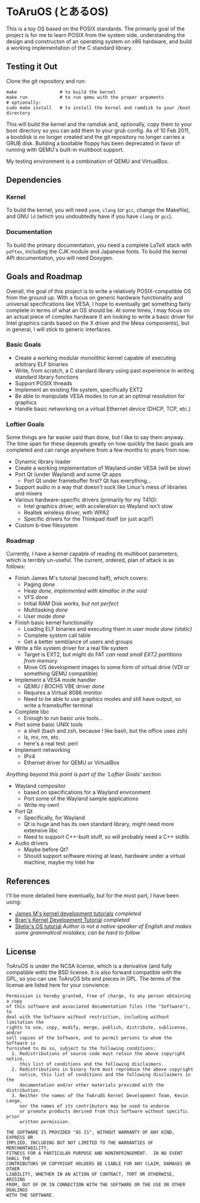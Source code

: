 # ToAruOS (とあるOS) #
This is a toy OS based on the POSIX standards. The primarily goal of the project is for me to learn POSIX from the system side, understanding the design and constructon of an operating system on x86 hardware, and build a working implementation of the C standard library.

## Testing it Out ##
Clone the git repository and run:

    make                # to build the kernel
    make run            # to run qemu with the proper arguments
    # optionally:
    sudo make install   # to install the kernel and ramdisk to your /boot directory

This will build the kernel and the ramdisk and, optionally, copy them to your boot directory so you can add them to your grub config. As of 10 Feb 2011, a bootdisk is no longer created and the git repository no longer carries a GRUB disk. Building a bootable floppy has been deprecated in favor of running with QEMU's built-in multiboot support.

My testing environment is a combination of QEMU and VirtualBox.

## Dependencies ##

### Kernel ###
To build the kernel, you will need `yasm`, `clang` (or `gcc`, change the Makefile), and GNU `ld` (which you undoubtedly have if you have `clang` or `gcc`).

### Documentation ###
To build the primary documentation, you need a complete LaTeX stack with `pdftex`, including the CJK module and Japanese fonts. To build the kernel API documentation, you will need Doxygen.

## Goals and Roadmap ##
Overall, the goal of this project is to write a relatively POSIX-compatible OS from the ground up. With a focus on generic hardware functionality and universal specifications like VESA, I hope to eventually get something fairly complete in terms of what an OS should be. At some times, I may focus on an actual piece of complex hardware (I am looking to write a basic driver for Intel graphics cards based on the X driver and the Mesa components), but in general, I will stick to generic interfaces.

### Basic Goals ###
* Create a working modular monolithic kernel capable of executing arbitrary ELF binaries
* Write, from scratch, a C standard library using past experience in writing standard library functions
* Support POSIX threads
* Implement an existing file system, specifically EXT2
* Be able to manipulate VESA modes to run at an optimal resolution for graphics
* Handle basic networking on a virtual Ethernet device (DHCP, TCP, etc.)

### Loftier Goals ###
Some things are far easier said than done, but I like to say them anyway. The time span for these depends greatly on how quickly the basic goals are completed and can range anywhere from a few months to years from now.

* Dynamic library loader
* Create a working implementation of Wayland under VESA (will be slow)
* Port Qt (under Wayland) and some Qt apps
    * Port Qt under framebuffer first? Qt has everything...
* Support audio in a way that doesn't suck like Linux's mess of libraries and mixers
* Various hardware-specific drivers (primarily for my T410):
    * Intel graphics driver, with acceleration so Wayland isn't slow
    * Realtek wireless driver, with WPA2
    * Specific drivers for the Thinkpad itself (or just acpi?)
* Custom b-tree filesystem

### Roadmap ###
Currently, I have a kernel capable of reading its multiboot parameters, which is terribly un-useful. The current, ordered, plan of attack is as follows:

* Finish James M's tutorial (second half), which covers:
    * Paging *done*
    * Heap *done, implemented with klmalloc in the void*
    * VFS *done*
    * Initial RAM Disk *works, but not perfect*
    * Multitasking *done*
    * User mode *done*
* Finish basic kernel functionality
    * Loading ELF binaries and executing them in user mode *done (static)*
    * Complete system call table
    * Get a better semblance of users and groups
* Write a file system driver for a real file system
    * Target is EXT2, but might do FAT *can read small EXT2 partitions from memory*
    * Move OS development images to some form of virtual drive (VDI or something QEMU compatible)
* Implement a VESA mode handler
    * QEMU / BOCHS VBE driver *done*
    * Requires a Virtual 8086 monitor
    * Need to be able to use graphics modes and still have output, so write a framebuffer terminal
* Complete libc
    * Enough to run basic unix tools...
* Port some basic UNIX tools
    * a shell (bash and zsh, because I like bash, but the office uses zsh)
    * ls, mv, rm, etc.
    * here's a real test: perl
* Implement networking
    * IPv4
    * Ethernet driver for QEMU or VirtualBox

*Anything beyond this point is part of the 'Loftier Goals' section*

* Wayland compositor
    * based on specifications for a Wayland environment
    * Port some of the Wayland sample applications
    * Write my own!
* Port Qt
    * Specifically, for Wayland
    * Qt is huge and has its own standard library, might need more extensive libc
    * Need to support C++-built stuff, so will probably need a C++ stdlib.
* Audio drivers
    * Maybe before Qt?
    * Should support software mixing at least, hardware under a virtual machine, maybe my Intel hw

## References ##
I'll be more detailed here eventually, but for the most part, I have been using:

* [James M's kernel development tutorials](http://www.jamesmolloy.co.uk/tutorial_html/index.html) *completed*
* [Bran's Kernel Development Tutorial](http://www.osdever.net/bkerndev/) *completed*
* [Skelix's OS tutorial](http://en.skelix.org/skelixos/) *Author is not a native speaker of English and makes some grammatical mistakes; can be hard to follow*

## License ##

ToAruOS is under the NCSA license, which is a derivative (and fully compatible with) the BSD license. It is also forward compatible with the GPL, so you can use ToAruOS bits and pieces in GPL. The terms of the license are listed here for your convience:

    Permission is hereby granted, free of charge, to any person obtaining a copy
    of this software and associated documentation files (the "Software"), to
    deal with the Software without restriction, including without limitation the
    rights to use, copy, modify, merge, publish, distribute, sublicense, and/or
    sell copies of the Software, and to permit persons to whom the Software is
    furnished to do so, subject to the following conditions:
      1. Redistributions of source code must retain the above copyright notice,
         this list of conditions and the following disclaimers.
      2. Redistributions in binary form must reproduce the above copyright
         notice, this list of conditions and the following disclaimers in the
         documentation and/or other materials provided with the distribution.
      3. Neither the names of the ToAruOS Kernel Development Team, Kevin Lange,
         nor the names of its contributors may be used to endorse
         or promote products derived from this Software without specific prior
         written permission.

    THE SOFTWARE IS PROVIDED "AS IS", WITHOUT WARRANTY OF ANY KIND, EXPRESS OR
    IMPLIED, INCLUDING BUT NOT LIMITED TO THE WARRANTIES OF MERCHANTABILITY,
    FITNESS FOR A PARTICULAR PURPOSE AND NONINFRINGEMENT.  IN NO EVENT SHALL THE
    CONTRIBUTORS OR COPYRIGHT HOLDERS BE LIABLE FOR ANY CLAIM, DAMAGES OR OTHER
    LIABILITY, WHETHER IN AN ACTION OF CONTRACT, TORT OR OTHERWISE, ARISING
    FROM, OUT OF OR IN CONNECTION WITH THE SOFTWARE OR THE USE OR OTHER DEALINGS
    WITH THE SOFTWARE.
